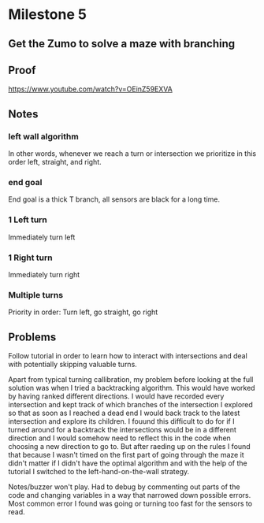 # Milestone 5
## Get the Zumo to solve a maze with branching

## Proof
https://www.youtube.com/watch?v=OEinZ59EXVA

## Notes
### left wall algorithm
In other words, whenever we reach a turn or intersection we prioritize in this order left, straight, and right.
### end goal
End goal is a thick T branch, all sensors are black for a long time.
### 1 Left turn
Immediately turn left
### 1 Right turn
Immediately turn right
### Multiple turns
Priority in order: Turn left, go straight, go right

## Problems
Follow tutorial in order to learn how to interact with intersections and deal with potentially skipping valuable turns.

Apart from typical turning callibration, my problem before looking at the full solution was when I tried a backtracking algorithm. This would have worked by having ranked different directions. I would have recorded every intersection and kept track of which branches of the intersection I explored so that as soon as I reached a dead end I would back track to the latest intersection and explore its children. I fouund this difficult to do for if I turned around for a backtrack the intersections would be in a different direction and I would somehow need to reflect this in the code when choosing a new direction to go to. But after raeding up on the rules I found that because I wasn't timed on the first part of going through the maze it didn't matter if I didn't have the optimal algorithm and with the help of the tutorial I switched to the left-hand-on-the-wall strategy.

Notes/buzzer won't play. Had to debug by commenting out parts of the code and changing variables in a way that narrowed down possible errors. Most common error I found was going or turning too fast for the sensors to read.

